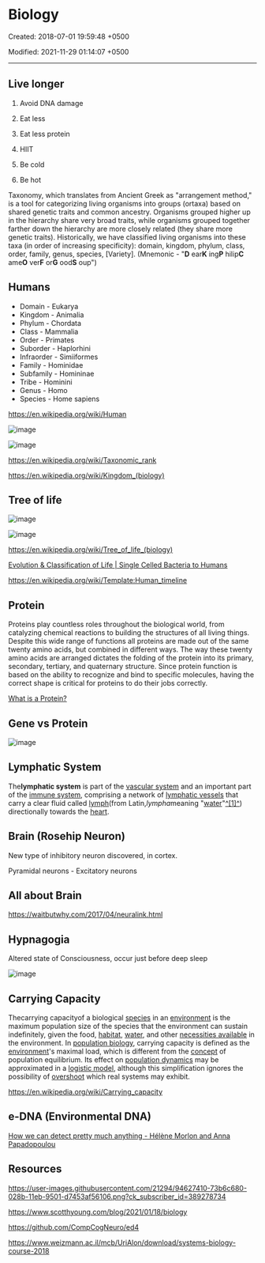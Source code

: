 # Biology

Created: 2018-07-01 19:59:48 +0500

Modified: 2021-11-29 01:14:07 +0500

---

## Live longer

1. Avoid DNA damage

2. Eat less

3. Eat less protein

4. HIIT

5. Be cold

6. Be hot

Taxonomy, which translates from Ancient Greek as "arrangement method," is a tool for categorizing living organisms into groups (ortaxa) based on shared genetic traits and common ancestry. Organisms grouped higher up in the hierarchy share very broad traits, while organisms grouped together farther down the hierarchy are more closely related (they share more genetic traits). Historically, we have classified living organisms into these taxa (in order of increasing specificity): domain, kingdom, phylum, class, order, family, genus, species, [Variety]. (Mnemonic - "**D** ear**K** ing**P** hilip**C** ame**O** ver**F** or**G** ood**S** oup")

## Humans

- Domain - Eukarya
- Kingdom - Animalia
- Phylum - Chordata
- Class - Mammalia
- Order - Primates
- Suborder - Haplorhini
- Infraorder - Simiiformes
- Family - Hominidae
- Subfamily - Homininae
- Tribe - Hominini
- Genus - Homo
- Species - Home sapiens

<https://en.wikipedia.org/wiki/Human>

![image](media/Biology-image1.jpeg)

![image](media/Biology-image2.png)

<https://en.wikipedia.org/wiki/Taxonomic_rank>

<https://en.wikipedia.org/wiki/Kingdom_(biology)>

## Tree of life

![image](media/Biology-image3.png)

![image](media/Biology-image4.png)

<https://en.wikipedia.org/wiki/Tree_of_life_(biology)>

[Evolution & Classification of Life | Single Celled Bacteria to Humans](https://www.youtube.com/watch?v=HpXaiG8L28s)

<https://en.wikipedia.org/wiki/Template:Human_timeline>

## Protein

Proteins play countless roles throughout the biological world, from catalyzing chemical reactions to building the structures of all living things. Despite this wide range of functions all proteins are made out of the same twenty amino acids, but combined in different ways. The way these twenty amino acids are arranged dictates the folding of the protein into its primary, secondary, tertiary, and quaternary structure. Since protein function is based on the ability to recognize and bind to specific molecules, having the correct shape is critical for proteins to do their jobs correctly.

[What is a Protein?](https://www.youtube.com/watch?v=wvTv8TqWC48)

## Gene vs Protein

![image](media/Biology-image5.jpg)

## Lymphatic System

The**lymphatic system** is part of the [vascular system](https://en.wikipedia.org/wiki/Vascular_system) and an important part of the [immune system](https://en.wikipedia.org/wiki/Immune_system), comprising a network of [lymphatic vessels](https://en.wikipedia.org/wiki/Lymphatic_vessel) that carry a clear fluid called [lymph](https://en.wikipedia.org/wiki/Lymph)(from Latin,*lympha*meaning "[water](https://en.wikipedia.org/wiki/Water)"[^[1]^](https://en.wikipedia.org/wiki/Lymphatic_system#cite_note-1)) directionally towards the [heart](https://en.wikipedia.org/wiki/Heart).

## Brain (Rosehip Neuron)

New type of inhibitory neuron discovered, in cortex.

Pyramidal neurons - Excitatory neurons

## All about Brain

<https://waitbutwhy.com/2017/04/neuralink.html>

## Hypnagogia

Altered state of Consciousness, occur just before deep sleep

![image](media/Biology-image6.png)

## Carrying Capacity

Thecarrying capacityof a biological [species](https://en.wikipedia.org/wiki/Species) in an [environment](https://en.wikipedia.org/wiki/Natural_environment) is the maximum population size of the species that the environment can sustain indefinitely, given the food, [habitat](https://en.wikipedia.org/wiki/Habitat), [water](https://en.wikipedia.org/wiki/Drinking_water), and other [necessities available](https://en.wikipedia.org/wiki/Resource) in the environment. In [population biology](https://en.wikipedia.org/wiki/Population_biology), carrying capacity is defined as the [environment](https://en.wikipedia.org/wiki/Environment_(biophysical))'s maximal load, which is different from the [concept](https://en.wikipedia.org/wiki/Concept) of population equilibrium. Its effect on [population dynamics](https://en.wikipedia.org/wiki/Population_dynamics) may be approximated in a [logistic model](https://en.wikipedia.org/wiki/Logistic_function), although this simplification ignores the possibility of [overshoot](https://en.wikipedia.org/wiki/Overshoot_(population)) which real systems may exhibit.

<https://en.wikipedia.org/wiki/Carrying_capacity>

## e-DNA (Environmental DNA)

[How we can detect pretty much anything - Hélène Morlon and Anna Papadopoulou](https://www.youtube.com/watch?v=bdwU_ZPk1cY&ab_channel=TED-Ed)

## Resources

<https://user-images.githubusercontent.com/21294/94627410-73b6c680-028b-11eb-9501-d7453af56106.png?ck_subscriber_id=389278734>

<https://www.scotthyoung.com/blog/2021/01/18/biology>

<https://github.com/CompCogNeuro/ed4>

<https://www.weizmann.ac.il/mcb/UriAlon/download/systems-biology-course-2018>
